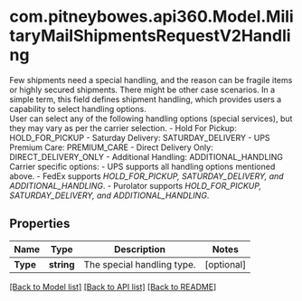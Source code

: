 # com.pitneybowes.api360.Model.MilitaryMailShipmentsRequestV2Handling
Few shipments need a special handling, and the reason can be fragile items or highly secured shipments. There might be other case scenarios. In a simple term, this field defines shipment handling, which provides users a capability to select handling options. <br /> User can select any of the following handling options (special services), but they may vary as per the carrier selection.   - Hold For Pickup: HOLD_FOR_PICKUP   - Saturday Delivery: SATURDAY_DELIVERY   - UPS Premium Care: PREMIUM_CARE   - Direct Delivery Only: DIRECT_DELIVERY_ONLY   - Additional Handling: ADDITIONAL_HANDLING       Carrier specific options:   - UPS supports all handling options mentioned above.    - FedEx supports *HOLD_FOR_PICKUP, SATURDAY_DELIVERY, and ADDITIONAL_HANDLING*.   - Purolator supports *HOLD_FOR_PICKUP, SATURDAY_DELIVERY, and ADDITIONAL_HANDLING*.    

## Properties

Name | Type | Description | Notes
------------ | ------------- | ------------- | -------------
**Type** | **string** | The special handling type. | [optional] 

[[Back to Model list]](../../README.md#documentation-for-models) [[Back to API list]](../../README.md#documentation-for-api-endpoints) [[Back to README]](../../README.md)

